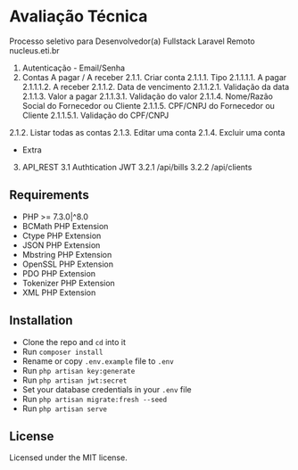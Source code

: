 # Avaliação Técnica
Processo seletivo para Desenvolvedor(a) Fullstack Laravel Remoto
nucleus.eti.br

1. Autenticação - Email/Senha
2. Contas A pagar / A receber
2.1.1. Criar conta
2.1.1.1. Tipo
2.1.1.1.1. A pagar
2.1.1.1.2. A receber
2.1.1.2. Data de vencimento
2.1.1.2.1. Validação da data
2.1.1.3. Valor a pagar
2.1.1.3.1. Validação do valor
2.1.1.4. Nome/Razão Social do Fornecedor ou Cliente
2.1.1.5. CPF/CNPJ do Fornecedor ou Cliente
2.1.1.5.1. Validação do CPF/CNPJ

2.1.2. Listar todas as contas
2.1.3. Editar uma conta
2.1.4. Excluir uma conta

- Extra
3. API_REST
3.1 Authtication JWT
3.2.1 /api/bills 
3.2.2 /api/clients

## Requirements

- PHP >= 7.3.0|^8.0
- BCMath PHP Extension
- Ctype PHP Extension
- JSON PHP Extension
- Mbstring PHP Extension
- OpenSSL PHP Extension
- PDO PHP Extension
- Tokenizer PHP Extension
- XML PHP Extension

## Installation

- Clone the repo and `cd` into it
- Run `composer install`
- Rename or copy `.env.example` file to `.env`
- Run `php artisan key:generate`
- Run `php artisan jwt:secret`
- Set your database credentials in your `.env` file
- Run `php artisan migrate:fresh --seed`
- Run `php artisan serve`


## License

Licensed under the MIT license.